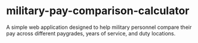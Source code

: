 # military-pay-comparison-calculator
A simple web application designed to help military personnel compare their pay across different paygrades, years of service, and duty locations.
